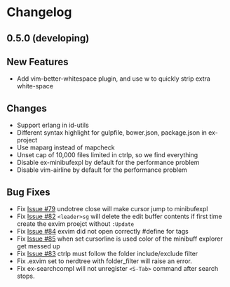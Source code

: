 # Changelog

## 0.5.0 (developing)

## New Features

 - Add vim-better-whitespace plugin, and use <leader>w to quickly strip extra white-space

## Changes

 - Support erlang in id-utils
 - Different syntax highlight for gulpfile, bower.json, package.json in ex-project
 - Use maparg instead of mapcheck
 - Unset cap of 10,000 files limited in ctrlp, so we find everything
 - Disable ex-minibufexpl by default for the performance problem
 - Disable vim-airline by default for the performance problem

## Bug Fixes

 - Fix [Issue #79](https://github.com/exvim/main/issues/79) undotree close will make cursor jump to minibufexpl
 - Fix [Issue #82](https://github.com/exvim/main/issues/82) `<leader>sg` will delete the edit buffer contents if first time create the exvim proejct without `:Update`
 - Fix [Issue #84](https://github.com/exvim/main/issues/84) exvim did not open correctly #define for tags
 - Fix [Issue #85](https://github.com/exvim/main/issues/85) when set cursorline is used color of the minibuff explorer get messed up
 - Fix [Issue #83](https://github.com/exvim/main/issues/83) ctrlp must follow the folder include/exclude filter
 - Fix .exvim set to nerdtree with folder_filter will raise an error.
 - Fix ex-searchcompl will not unregister `<S-Tab>` command after search stops.

